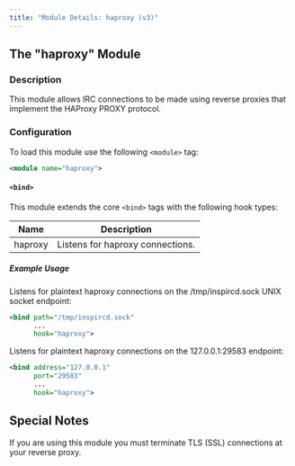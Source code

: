 ```yaml
---
title: "Module Details: haproxy (v3)"
---
```


## The "haproxy" Module

### Description

This module allows IRC connections to be made using reverse proxies that implement the HAProxy PROXY protocol.

### Configuration

To load this module use the following `<module>` tag:

```xml
<module name="haproxy">
```

#### `<bind>`

This module extends the core `<bind>` tags with the following hook types:

Name    | Description
------- | -----------
haproxy | Listens for haproxy connections.

##### Example Usage

Listens for plaintext haproxy connections on the /tmp/inspircd.sock UNIX socket endpoint:

```xml
<bind path="/tmp/inspircd.sock"
      ...
      hook="haproxy">
```

Listens for plaintext haproxy connections on the 127.0.0.1:29583 endpoint:

```xml
<bind address="127.0.0.1"
      port="29583"
      ...
      hook="haproxy">
```

## Special Notes

If you are using this module you must terminate TLS (SSL) connections at your reverse proxy.
